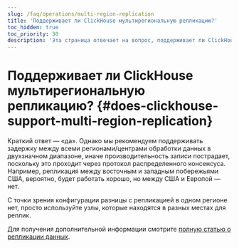 ```yaml
---
slug: /faq/operations/multi-region-replication
title: 'Поддерживает ли ClickHouse мультирегиональную репликацию?'
toc_hidden: true
toc_priority: 30
description: 'Эта страница отвечает на вопрос, поддерживает ли ClickHouse мультирегиональную репликацию'
---
```



# Поддерживает ли ClickHouse мультирегиональную репликацию? {#does-clickhouse-support-multi-region-replication}

Краткий ответ — «да». Однако мы рекомендуем поддерживать задержку между всеми регионами/центрами обработки данных в двухзначном диапазоне, иначе производительность записи пострадает, поскольку это проходит через протокол распределенного консенсуса. Например, репликация между восточным и западным побережьями США, вероятно, будет работать хорошо, но между США и Европой — нет.

С точки зрения конфигурации разницы с репликацией в одном регионе нет, просто используйте узлы, которые находятся в разных местах для реплик.

Для получения дополнительной информации смотрите [полную статью о репликации данных](../../engines/table-engines/mergetree-family/replication.md).
